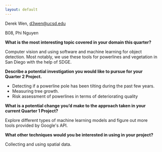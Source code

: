 ```yaml
---
layout: default
---
```


Derek Wen, d3wen@ucsd.edu


B08, Phi Nguyen

**What is the most interesting topic covered in your domain this quarter?**


Computer vision and using software and machine learning for object detection. Most notably, we use these tools for powerlines and vegetation in San Diego with the help of SDGE.

**Describe a potential investigation you would like to pursue for your Quarter 2 Project.**


<ul>
  <li>Detecting if a powerline pole has been tilting during the past few years. </li>
  <li>Measuring tree growth. </li>
  <li>Risk assessment of powerlines in terms of deteriorating quality</li>
</ul>

**What is a potential change you’d make to the approach taken in your current Quarter 1 Project?**


Explore different types of machine learning models and figure out more tools provided by Google's API.

**What other techniques would you be interested in using in your project?**

Collecting and using spatial data.